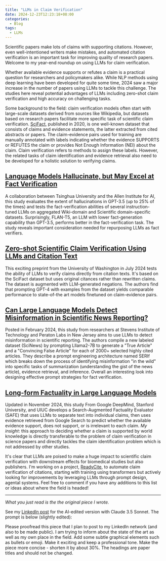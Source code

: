 ```yaml
---
title: "LLMs in Claim Verification"
date: 2024-12-23T12:23:18+08:00
categories:
  - Blog
tags:
  - LLMs
---
```


Scientific papers make lots of claims with supporting citations. However,
even well-intentioned writers make mistakes, and automated citation
verification is an important task for improving quality of research papers.
Welcome to my year-end roundup on using LLMs for claim verification.

Whether available evidence supports or refutes a claim is a practical question
for researchers and policymakers alike. While NLP methods using deep learning
have been developed for quite some time, 2024 saw a major increase in the
number of papers using LLMs to tackle this challenge.  The studies here reveal
potential advantages of LLMs including zero-shot claim verification and high
accuracy on challenging tasks.

Some background to the field: claim verification models often start with
large-scale datasets derived from sources like Wikipedia, but datasets based
on research papers facilitate more specific task of scientific claim
verification. [SciFact](https://github.com/allenai/scifact?trk=public_post_comment-text),
published in 2020, is one well-known dataset that
consists of claims and evidence statements, the latter extracted from cited
abstracts or papers. The claim-evidence pairs used for training are manually
annotated with labels indicating whether the evidence SUPPORTS or REFUTES the
claim or provides Not Enough Information (NEI) about the claim. Claim
verification refers to methods to assign these labels. However, the related
tasks of claim identification and evidence retrieval also need to be developed for
a holistic solution to verifying claims.

## [Language Models Hallucinate, but May Excel at Fact Verification](https://arxiv.org/abs/2310.14564?trk=public_post_comment-text)

A collaboration between Tsinghua University and the Allen Institute for AI,
this study evaluates the extent of hallucinations in GPT-3.5 (up to 25% of the
times) and tests the fact-verification abilities of several instruction-tuned
LLMs on aggregated Wiki-domain and Scientific domain-specific datasets.
Surprisingly, FLAN-T5, an LLM with lower fact-generation capability than
GPT-3.5, performs better in the fact-verification task. The study reveals
important consideration needed for repurposing LLMs as fact verifiers.

## [Zero-shot Scientific Claim Verification Using LLMs and Citation Text](https://aclanthology.org/2024.sdp-1.25?trk=public_post_comment-text)

This exciting preprint from the University of Washington in July 2024 tests
the ability of LLMs to verify claims directly from citation texts. It's based
on the SciFact dataset but uses original citances rather than rewritten
claims. The dataset is augmented with LLM-generated negations. The authors
find that prompting GPT-4 with examples from the dataset yields comparable
performance to state-of-the art models finetuned on claim-evidence pairs.

## [Can Large Language Models Detect Misinformation in Scientific News Reporting?](https://arxiv.org/abs/2402.14268?trk=public_post_comment-text)

Posted in February 2024, this study from researchers at Stevens Institute of
Technology and Peraton Labs in New Jersey aims to use LLMs to detect
misinformation in scientific reporting. The authors compile a new labeled
dataset (SciNews) by prompting Lllama2-7B to generate a "True Article" and a
"Convincing False Article" for each of 2000+ selected highly cited articles.
They describe a prompt engineering architecture named SERIf which breaks down
the process of identifying misinformation "in the wild" into specific tasks of
summarization (understanding the gist of the news article), evidence
retrieval, and inference. Overall an interesting look into designing effective
prompt strategies for fact verification.

## [Long-form Factuality in Large Language Models](https://arxiv.org/abs/2403.18802?trk=public_post_comment-text)

Updated in November 2024, this study From Google DeepMind, Stanford
University, and UIUC develops a Search-Augmented Factuality Evaluator (SAFE)
that uses LLMs to separate text into individual claims, then uses evidence
retrieved from Google Search to predict whether the available evidence
support, does not support, or is irrelevant to each claim. _My insight_: this
approach to deciding whether a claim is supported by world knowledge is
directly transferable to the problem of claim verification in science papers
and directly tackles the claim identification problem which is not addressed
by other studies.

It's clear that LLMs are poised to make a huge impact to scientific claim
verification with downstream effects for biomedical studies but also
publishers. I'm working on a project, [ReadyCite](https://github.com/jedick/ReadyCite?trk=public_post_comment-text),
to automate claim verification of citations, starting with training using transformers but
actively looking for improvements by leveraging LLMs through prompt design,
agental systems. Feel free to comment if you have any additions to this list
or ideas about where the field is headed!

---

*What you just read is the the original piece I wrote.*

See my [LinkedIn post](https://www.linkedin.com/posts/jeffrey-m-dick_scientific-papers-rely-heavily-on-citations-activity-7276840709565947904-epIw) for the AI-edited version with Claude 3.5 Sonnet.
The prompt is below (slightly edited):

Please proofread this piece that I plan to post to my LinkedIn network (and also to be made public).
I am trying to inform about the state of the art as well as my own place in the field.
Add some subtle graphical elements such as bullets or emoji.
Make it exciting and keep a professional tone.
Make the piece more concise - shorten it by about 30%.
The headings are paper titles and should not be changed.

